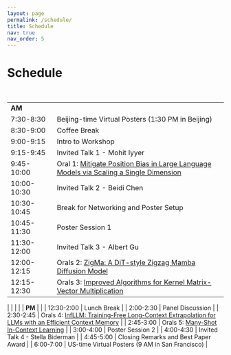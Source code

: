 ```yaml
---
layout: page
permalink: /schedule/
title: Schedule
nav: true
nav_order: 5
---
```

# Schedule


<br>
<!-- 
| &nbsp;&nbsp;&nbsp;&nbsp;&nbsp;&nbsp;&nbsp;&nbsp;&nbsp;&nbsp;&nbsp;&nbsp;&nbsp; | &nbsp;&nbsp;&nbsp;|
|-------------|:-------------|
|__AM__&nbsp;&nbsp;&nbsp;&nbsp;&nbsp;&nbsp;&nbsp;&nbsp;&nbsp;&nbsp;&nbsp;&nbsp;&nbsp;&nbsp;&nbsp;&nbsp;&nbsp;&nbsp;&nbsp;&nbsp;||
| 8:40-9:00 | Opening Remarks |
| 9:00-9:30 | Invited Talk 1 - Tatsunori Hashimoto |
| 9:30-10:00 | Invited Talk 2 - Nazneen Rajani |
| 10:00-10:15 | Break |
| 10:15-10:45 | Invited Talk 3 – Fei Xia |
| 10:45-11:30 | Panel 1: Key Techniques, Insights, and Challenges in Building Instruction-following Models
|  | Panelists: Alex Tamkin, Albert Webson, Fei Xia, Prithviraj (Raj) Ammanabrolu, Hyung Won Chung |
|-------------|:-------------|
|__PM__||
| 13:00-14:00 | Poster Session |
| 14:00-14:30 | Invited Talk 4 - Sara Hooker |
| 14:30-15:00 | Invited Talk 5 - Alex Tamkin |
| 15:00-15:15 | Break  |
| 15:15-16:00  | Panel 2: Open and Collaborative Strategies for the Large Language Model Adaptation|
|  | Panelists: Nazneen Rajani, Colin Raffel, Hao Zhang, Tatsunori Hashimoto |
| 16:00-17:20 | Oral Presentations (10 min each) |
| | 1. Understanding Hidden Context in Preference Learning: Consequences for RLHF |
| | 2. Tensor Trust: Interpretable Prompt Injection Attacks from an Online Game |
| | 3. Understanding the Effects of RLHF on LLM Generalisation and Diversity |
| | 4. Learning Interactive Real-World Simulators |
| | 5. Interactive Planning Using Large Language Models for Partially Observable Robotics Tasks |
| | 6. Self-RAG: Self-reflective Retrieval Augmented Generation |
| | 7. Delve into PPO: Implementation Matters for Stable RLHF |
| | 8. FLASK: Fine-grained Language Model Evaluation based on Alignment Skill Sets |
| 17:20-17:30 | Closing Remarks | -->


|                |               |
|----------------|-------------|
| **AM**         |               |
| 7:30-8:30      | Beijing-time Virtual Posters (1:30 PM in Beijing) |
| 8:30-9:00      | Coffee Break  |
| 9:00-9:15      | Intro to Workshop |
| 9:15-9:45      | Invited Talk 1 - Mohit Iyyer |
| 9:45-10:00     | Oral 1: [Mitigate Position Bias in Large Language Models via Scaling a Single Dimension](https://openreview.net/forum?id=mo7cdmBlUi)        |
| 10:00-10:30&nbsp;&nbsp;&nbsp;&nbsp;      | Invited Talk 2 - Beidi Chen |
| 10:30-10:45    | Break for Networking and Poster Setup |
| 10:45-11:30    | Poster Session 1        |
| 11:30-12:00    | Invited Talk 3 - Albert Gu |
| 12:00-12:15    | Orals 2: [ZigMa: A DiT-style Zigzag Mamba Diffusion Model](https://openreview.net/forum?id=Uu7miVxZI6)      |
| 12:15-12:30     | Orals 3: [Improved Algorithms for Kernel Matrix-Vector Multiplication](https://openreview.net/forum?id=7CCzyEtZXH)
  |
|                |               |
| **PM**         |               |
| 12:30-2:00     | Lunch Break         |
| 2:00-2:30      | Panel Discussion |
| 2:30-2:45      | Orals 4: [InfLLM: Training-Free Long-Context Extrapolation for LLMs with an Efficient Context Memory](https://openreview.net/forum?id=i5SEw4guQK)    |
| 2:45-3:00      | Orals 5: [Many-Shot In-Context Learning](https://openreview.net/forum?id=8ul3foe9yF)     |
| 3:00-4:00      | Poster Session 2   |
| 4:00-4:30      | Invited Talk 4 - Stella Biderman |
| 4:45-5:00      | Closing Remarks and Best Paper Award |
| 6:00-7:00      | US-time Virtual Posters (9 AM in San Francisco) |
